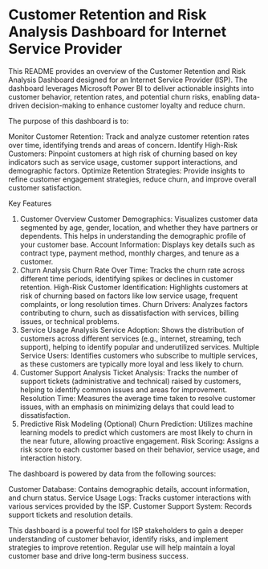 # Customer Retention and Risk Analysis Dashboard for Internet Service Provider

This README provides an overview of the Customer Retention and Risk Analysis Dashboard designed for an Internet Service Provider (ISP). The dashboard leverages Microsoft Power BI to deliver actionable insights into customer behavior, retention rates, and potential churn risks, enabling data-driven decision-making to enhance customer loyalty and reduce churn.

The purpose of this dashboard is to:

Monitor Customer Retention: Track and analyze customer retention rates over time, identifying trends and areas of concern.
Identify High-Risk Customers: Pinpoint customers at high risk of churning based on key indicators such as service usage, customer support interactions, and demographic factors.
Optimize Retention Strategies: Provide insights to refine customer engagement strategies, reduce churn, and improve overall customer satisfaction.

Key Features
1. Customer Overview
Customer Demographics: Visualizes customer data segmented by age, gender, location, and whether they have partners or dependents. This helps in understanding the demographic profile of your customer base.
Account Information: Displays key details such as contract type, payment method, monthly charges, and tenure as a customer.
2. Churn Analysis
Churn Rate Over Time: Tracks the churn rate across different time periods, identifying spikes or declines in customer retention.
High-Risk Customer Identification: Highlights customers at risk of churning based on factors like low service usage, frequent complaints, or long resolution times.
Churn Drivers: Analyzes factors contributing to churn, such as dissatisfaction with services, billing issues, or technical problems.
3. Service Usage Analysis
Service Adoption: Shows the distribution of customers across different services (e.g., internet, streaming, tech support), helping to identify popular and underutilized services.
Multiple Service Users: Identifies customers who subscribe to multiple services, as these customers are typically more loyal and less likely to churn.
4. Customer Support Analysis
Ticket Analysis: Tracks the number of support tickets (administrative and technical) raised by customers, helping to identify common issues and areas for improvement.
Resolution Time: Measures the average time taken to resolve customer issues, with an emphasis on minimizing delays that could lead to dissatisfaction.
5. Predictive Risk Modeling (Optional)
Churn Prediction: Utilizes machine learning models to predict which customers are most likely to churn in the near future, allowing proactive engagement.
Risk Scoring: Assigns a risk score to each customer based on their behavior, service usage, and interaction history.

The dashboard is powered by data from the following sources:

Customer Database: Contains demographic details, account information, and churn status.
Service Usage Logs: Tracks customer interactions with various services provided by the ISP.
Customer Support System: Records support tickets and resolution details.

This dashboard is a powerful tool for ISP stakeholders to gain a deeper understanding of customer behavior, identify risks, and implement strategies to improve retention. Regular use will help maintain a loyal customer base and drive long-term business success.
